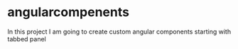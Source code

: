 # angularcompenents
In this project I am going to create custom angular components starting with tabbed panel
